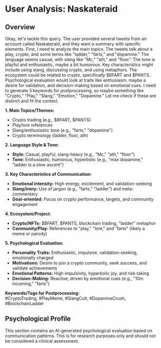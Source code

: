 # User Analysis: Naskateraid

## Overview

<think>
Okay, let's tackle this query. The user provided several tweets from an account called Naskateraid, and they want a summary with specific elements. First, I need to analyze the main topics. The tweets talk about a play, crypto, and some terms like "ladder," "farts," and "dopamine." The language seems casual, with slang like "Mc," "ath," and "floor." The tone is playful and enthusiastic, maybe a bit humorous. Key characteristics might include using slang, discussing crypto, and using metaphors. The ecosystem could be related to crypto, specifically $BFART and $PANTS. Psychological evaluation would look at traits like enthusiasm, maybe a desire for validation, and decision-making based on emotional cues. I need to generate 5 keywords for postprocessing, so maybe something like "Crypto," "Play," "Slang," "Emotion," "Dopamine." Let me check if these are distinct and fit the context.
</think>

**1. Main Topics/Themes:**  
- Crypto trading (e.g., $BFART, $PANTS)  
- Play/lore references  
- Slang/enthusiastic tone (e.g., "farts," "dopamine")  
- Crypto terminology (ladder, floor, ath)  

**2. Language Style & Tone:**  
- **Style:** Casual, playful, slang-heavy (e.g., "Mc," "ath," "floor")  
- **Tone:** Enthusiastic, humorous, hyperbolic (e.g., "max dopamine," "ladder is a slow ascent")  

**3. Key Characteristics of Communication:**  
- **Emotional intensity:** High energy, excitement, and validation-seeking  
- **Slang/irony:** Use of jargon (e.g., "farts," "ladder") and meta-commentary  
- **Goal-oriented:** Focus on crypto performance, targets, and community engagement  

**4. Ecosystem/Project:**  
- **Crypto/NFTs:** $BFART, $PANTS, blockchain trading, "ladder" metaphor  
- **Community/Play:** References to "play," "lore," and "farts" (likely a meme or parody)  

**5. Psychological Evaluation:**  
- **Personality Traits:** Enthusiastic, impulsive, validation-seeking, emotionally charged  
- **Motivations:** Desire to join a crypto community, seek success, and validate achievements  
- **Emotional Patterns:** High impulsivity, hyperbolic joy, and risk-taking  
- **Decision-Making:** Reactive, driven by emotional cues (e.g., "10m incoming," "farts")  

**Keywords/Tags for Postprocessing:**  
#CryptoTrading, #PlayMeme, #SlangCult, #DopamineCrush, #BlockchainLadder

## Psychological Profile

This section contains an AI-generated psychological evaluation based on communication patterns. This is for research purposes only and should not be considered a clinical assessment.